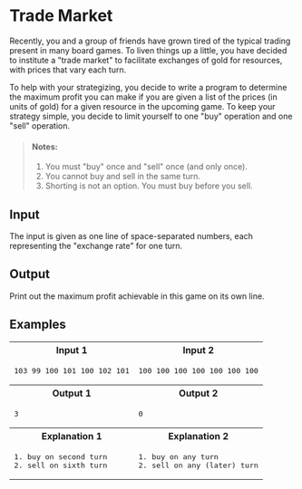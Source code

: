 # Trade Market

Recently, you and a group of friends have grown tired of the typical trading present in many board games. To liven things up a little, you have decided to institute a "trade market" to facilitate exchanges of gold for resources, with prices that vary each turn.

To help with your strategizing, you decide to write a program to determine the maximum profit you can make if you are given a list of the prices (in units of gold) for a given resource in the upcoming game. To keep your strategy simple, you decide to limit yourself to one "buy" operation and one "sell" operation.

> #### Notes:
>
> 1. You must "buy" once and "sell" once (and only once).
> 1. You cannot buy and sell in the same turn.
> 1. Shorting is not an option. You must buy before you sell.

## Input

The input is given as one line of space-separated numbers, each representing the "exchange rate" for one turn.

## Output

Print out the maximum profit achievable in this game on its own line.

## Examples

<table>
    <tr>
        <th>Input 1</th>
        <th>Input 2</th>
    </tr>
    <tr>
        <td>
            <pre>103 99 100 101 100 102 101</pre>
        </td>
        <td>
            <pre>100 100 100 100 100 100 100</pre>
        </td>
    </tr>
    <tr>
        <th>Output 1</th>
        <th>Output 2</th>
    </tr>
    <tr>
        <td>
            <pre>3</pre>
        </td>
        <td>
            <pre>0</pre>
        </td>
    </tr>
    <tr>
        <th>Explanation 1</th>
        <th>Explanation 2</th>
    </tr>
    <tr>
        <td>
            <pre>1. buy on second turn
2. sell on sixth turn</pre>
        </td>
        <td>
            <pre>1. buy on any turn
2. sell on any (later) turn</pre>
        </td>
    </tr>
</table>